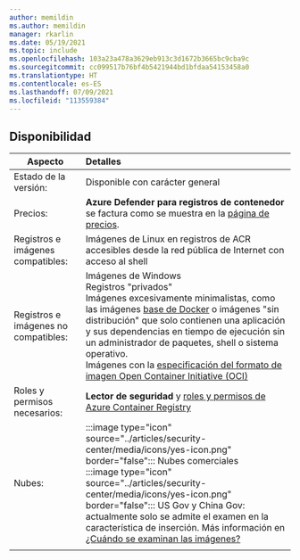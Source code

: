 ```yaml
---
author: memildin
ms.author: memildin
manager: rkarlin
ms.date: 05/19/2021
ms.topic: include
ms.openlocfilehash: 103a23a478a3629eb913c3d1672b3665bc9cba9c
ms.sourcegitcommit: cc099517b76bf4b5421944bd1bfdaa54153458a0
ms.translationtype: HT
ms.contentlocale: es-ES
ms.lasthandoff: 07/09/2021
ms.locfileid: "113559384"
---
```

## <a name="availability"></a>Disponibilidad

|Aspecto|Detalles|
|----|:----|
|Estado de la versión:|Disponible con carácter general|
|Precios:|**Azure Defender para registros de contenedor** se factura como se muestra en la [página de precios](../articles/security-center/security-center-pricing.md).|
|Registros e imágenes compatibles:|Imágenes de Linux en registros de ACR accesibles desde la red pública de Internet con acceso al shell|
|Registros e imágenes no compatibles:|Imágenes de Windows<br>Registros "privados"<br>Imágenes excesivamente minimalistas, como las imágenes [base de Docker](https://hub.docker.com/_/scratch/) o imágenes "sin distribución" que solo contienen una aplicación y sus dependencias en tiempo de ejecución sin un administrador de paquetes, shell o sistema operativo.<br>Imágenes con la [especificación del formato de imagen Open Container Initiative (OCI)](https://github.com/opencontainers/image-spec/blob/master/spec.md)|
|Roles y permisos necesarios:|**Lector de seguridad** y [roles y permisos de Azure Container Registry](../articles/container-registry/container-registry-roles.md)|
|Nubes:|:::image type="icon" source="../articles/security-center/media/icons/yes-icon.png" border="false"::: Nubes comerciales<br>:::image type="icon" source="../articles/security-center/media/icons/yes-icon.png" border="false"::: US Gov y China Gov: actualmente solo se admite el examen en la característica de inserción. Más información en [¿Cuándo se examinan las imágenes?](../articles/security-center/defender-for-container-registries-introduction.md#when-are-images-scanned)|
|||
